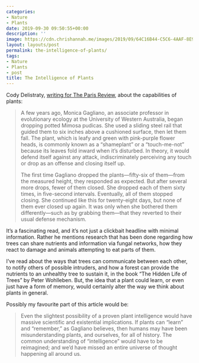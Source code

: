 ```yaml
---
categories:
- Nature
- Plants
date: 2019-09-30 09:50:55+00:00
description: ''
image: https://cdn.chrishannah.me/images/2019/09/64C16B44-C5C6-4AAF-8E92-79991FE9018B.jpeg
layout: layouts/post
permalink: the-intelligence-of-plants/
tags:
- Nature
- Plants
- post
title: The Intelligence of Plants
---
```


<p>Cody Delistraty, <a href="https://www.theparisreview.org/blog/2019/09/26/the-intelligence-of-plants/">writing for The Paris Review</a>, about the capabilities of plants:</p>
<blockquote><p>
  A few years ago, Monica Gagliano, an associate professor in evolutionary ecology at the University of Western Australia, began dropping potted Mimosa pudicas. She used a sliding steel rail that guided them to six inches above a cushioned surface, then let them fall. The plant, which is leafy and green with pink-purple flower heads, is commonly known as a “shameplant” or a “touch-me-not” because its leaves fold inward when it’s disturbed. In theory, it would defend itself against any attack, indiscriminately perceiving any touch or drop as an offense and closing itself up.</p>
<p>  The first time Gagliano dropped the plants—fifty-six of them—from the measured height, they responded as expected. But after several more drops, fewer of them closed. She dropped each of them sixty times, in five-second intervals. Eventually, all of them stopped closing. She continued like this for twenty-eight days, but none of them ever closed up again. It was only when she bothered them differently—such as by grabbing them—that they reverted to their usual defense mechanism.
</p></blockquote>
<p>It&#8217;s a fascinating read, and it&#8217;s not just a clickbait headline with minimal information. Rather he mentions research that has been done regarding how trees can share nutrients and information via fungal networks, how they react to damage and animals attempting to eat parts of them.</p>
<p>I&#8217;ve read about the ways that trees can communicate between each other, to notify others of possible intruders, and how a forest can provide the nutrients to an unhealthy tree to sustain it, in the book &#8220;The Hidden Life of Trees&#8221; by Peter Wohlleben. But, the idea that a plant could learn, or even just have a form of memory, would certainly alter the way we think about plants in general.</p>
<p>Possibly my favourite part of this article would be:</p>
<blockquote><p>
  Even the slightest possibility of a proven plant intelligence would have massive scientific and existential implications. If plants can “learn” and “remember,” as Gagliano believes, then humans may have been misunderstanding plants, and ourselves, for all of history. The common understanding of “intelligence” would have to be reimagined; and we’d have missed an entire universe of thought happening all around us.
</p></blockquote>